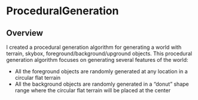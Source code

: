 # ProceduralGeneration

## Overview
I created a procedural generation algorithm for generating a world with terrain, skybox, foreground/background/upground objects. This procedural generation algorithm focuses on generating several features of the world:

- All the foreground objects are randomly generated at any location in a circular flat terrain
- All the background objects are randomly generated in a “donut” shape range where the circular flat terrain will be placed at the center
